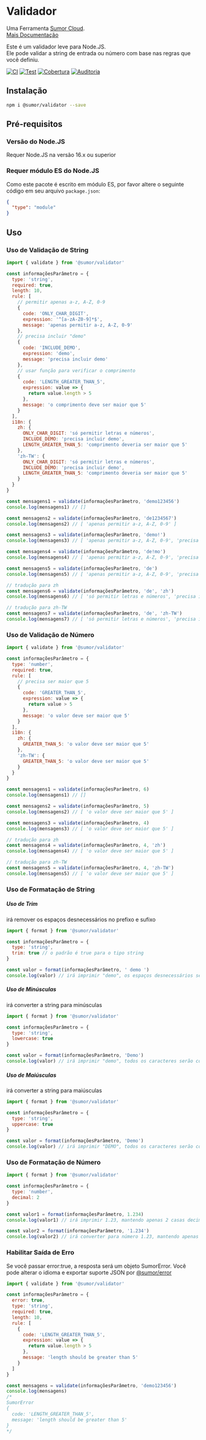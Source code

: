 # Validador

Uma Ferramenta [Sumor Cloud](https://sumor.cloud).  
[Mais Documentação](https://sumor.cloud/validator)

Este é um validador leve para Node.JS.  
Ele pode validar a string de entrada ou número com base nas regras que você definiu.

[![CI](https://github.com/sumor-cloud/validator/actions/workflows/ci.yml/badge.svg)](https://github.com/sumor-cloud/validator/actions/workflows/ci.yml)
[![Test](https://github.com/sumor-cloud/validator/actions/workflows/ut.yml/badge.svg)](https://github.com/sumor-cloud/validator/actions/workflows/ut.yml)
[![Cobertura](https://github.com/sumor-cloud/validator/actions/workflows/coverage.yml/badge.svg)](https://github.com/sumor-cloud/validator/actions/workflows/coverage.yml)
[![Auditoria](https://github.com/sumor-cloud/validator/actions/workflows/audit.yml/badge.svg)](https://github.com/sumor-cloud/validator/actions/workflows/audit.yml)

## Instalação

```bash
npm i @sumor/validator --save
```

## Pré-requisitos

### Versão do Node.JS

Requer Node.JS na versão 16.x ou superior

### Requer módulo ES do Node.JS

Como este pacote é escrito em módulo ES,
por favor altere o seguinte código em seu arquivo `package.json`:

```json
{
  "type": "module"
}
```

## Uso

### Uso de Validação de String

```js
import { validate } from '@sumor/validator'

const informaçõesParâmetro = {
  type: 'string',
  required: true,
  length: 10,
  rule: [
    // permitir apenas a-z, A-Z, 0-9
    {
      code: 'ONLY_CHAR_DIGIT',
      expression: '^[a-zA-Z0-9]*$',
      message: 'apenas permitir a-z, A-Z, 0-9'
    },
    // precisa incluir "demo"
    {
      code: 'INCLUDE_DEMO',
      expression: 'demo',
      message: 'precisa incluir demo'
    },
    // usar função para verificar o comprimento
    {
      code: 'LENGTH_GREATER_THAN_5',
      expression: value => {
        return value.length > 5
      },
      message: 'o comprimento deve ser maior que 5'
    }
  ],
  i18n: {
    zh: {
      ONLY_CHAR_DIGIT: 'só permitir letras e números',
      INCLUDE_DEMO: 'precisa incluir demo',
      LENGTH_GREATER_THAN_5: 'comprimento deveria ser maior que 5'
    },
    'zh-TW': {
      ONLY_CHAR_DIGIT: 'só permitir letras e números',
      INCLUDE_DEMO: 'precisa incluir demo',
      LENGTH_GREATER_THAN_5: 'comprimento deveria ser maior que 5'
    }
  }
}

const mensagens1 = validate(informaçõesParâmetro, 'demo123456')
console.log(mensagens1) // []

const mensagens2 = validate(informaçõesParâmetro, 'de1234567')
console.log(mensagens2) // [ 'apenas permitir a-z, A-Z, 0-9' ]

const mensagens3 = validate(informaçõesParâmetro, 'demo!')
console.log(mensagens3) // [ 'apenas permitir a-z, A-Z, 0-9', 'precisa incluir demo' ]

const mensagens4 = validate(informaçõesParâmetro, 'de!mo')
console.log(mensagens4) // [ 'apenas permitir a-z, A-Z, 0-9', 'precisa incluir demo' ]

const mensagens5 = validate(informaçõesParâmetro, 'de')
console.log(mensagens5) // [ 'apenas permitir a-z, A-Z, 0-9', 'precisa incluir demo', 'o comprimento deve ser maior que 5' ]

// tradução para zh
const mensagens6 = validate(informaçõesParâmetro, 'de', 'zh')
console.log(mensagens6) // [ 'só permitir letras e números', 'precisa incluir demo', 'comprimento deveria ser maior que 5' ]

// tradução para zh-TW
const mensagens7 = validate(informaçõesParâmetro, 'de', 'zh-TW')
console.log(mensagens7) // [ 'só permitir letras e números', 'precisa incluir demo', 'comprimento deveria ser maior que 5' ]
```

### Uso de Validação de Número

```js
import { validate } from '@sumor/validator'

const informaçõesParâmetro = {
  type: 'number',
  required: true,
  rule: [
    // precisa ser maior que 5
    {
      code: 'GREATER_THAN_5',
      expression: value => {
        return value > 5
      },
      message: 'o valor deve ser maior que 5'
    }
  ],
  i18n: {
    zh: {
      GREATER_THAN_5: 'o valor deve ser maior que 5'
    },
    'zh-TW': {
      GREATER_THAN_5: 'o valor deve ser maior que 5'
    }
  }
}

const mensagens1 = validate(informaçõesParâmetro, 6)
console.log(mensagens1) // []

const mensagens2 = validate(informaçõesParâmetro, 5)
console.log(mensagens2) // [ 'o valor deve ser maior que 5' ]

const mensagens3 = validate(informaçõesParâmetro, 4)
console.log(mensagens3) // [ 'o valor deve ser maior que 5' ]

// tradução para zh
const mensagens4 = validate(informaçõesParâmetro, 4, 'zh')
console.log(mensagens4) // [ 'o valor deve ser maior que 5' ]

// tradução para zh-TW
const mensagens5 = validate(informaçõesParâmetro, 4, 'zh-TW')
console.log(mensagens5) // [ 'o valor deve ser maior que 5' ]
```

### Uso de Formatação de String

##### Uso de Trim

irá remover os espaços desnecessários no prefixo e sufixo

```js
import { format } from '@sumor/validator'

const informaçõesParâmetro = {
  type: 'string',
  trim: true // o padrão é true para o tipo string
}

const valor = format(informaçõesParâmetro, ' demo ')
console.log(valor) // irá imprimir "demo", os espaços desnecessários serão removidos
```

##### Uso de Minúsculas

irá converter a string para minúsculas

```js
import { format } from '@sumor/validator'

const informaçõesParâmetro = {
  type: 'string',
  lowercase: true
}

const valor = format(informaçõesParâmetro, 'Demo')
console.log(valor) // irá imprimir "demo", todos os caracteres serão convertidos para minúsculas
```

##### Uso de Maiúsculas

irá converter a string para maiúsculas

```js
import { format } from '@sumor/validator'

const informaçõesParâmetro = {
  type: 'string',
  uppercase: true
}

const valor = format(informaçõesParâmetro, 'Demo')
console.log(valor) // irá imprimir "DEMO", todos os caracteres serão convertidos para maiúsculas
```

### Uso de Formatação de Número

```js
import { format } from '@sumor/validator'

const informaçõesParâmetro = {
  type: 'number',
  decimal: 2
}

const valor1 = format(informaçõesParâmetro, 1.234)
console.log(valor1) // irá imprimir 1.23, mantendo apenas 2 casas decimais

const valor2 = format(informaçõesParâmetro, '1.234')
console.log(valor2) // irá converter para número 1.23, mantendo apenas 2 casas decimais
```

### Habilitar Saída de Erro

Se você passar error:true, a resposta será um objeto SumorError.
Você pode alterar o idioma e exportar suporte JSON por [@sumor/error](https://www.npmjs.com/package/@sumor/error)

```js
import { validate } from '@sumor/validator'

const informaçõesParâmetro = {
  error: true,
  type: 'string',
  required: true,
  length: 10,
  rule: [
    {
      code: 'LENGTH_GREATER_THAN_5',
      expression: value => {
        return value.length > 5
      },
      message: 'length should be greater than 5'
    }
  ]
}

const mensagens = validate(informaçõesParâmetro, 'demo123456')
console.log(mensagens) 
/* 
SumorError
{
  code: 'LENGTH_GREATER_THAN_5',
  message: 'length should be greater than 5'
}
*/
```